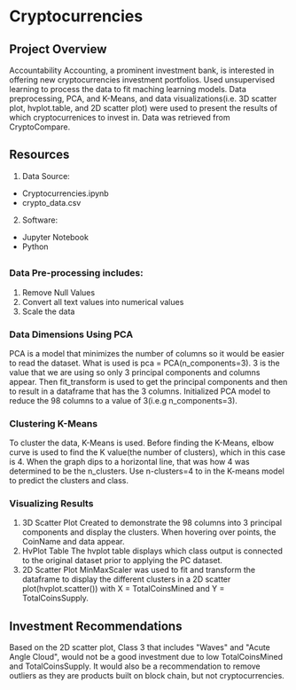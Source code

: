 # Cryptocurrencies

## Project Overview
Accountability Accounting, a prominent investment bank, is interested in offering new cryptocurrencies investment portfolios.  Used unsupervised learning to process the data to fit maching learning models. Data preprocessing, PCA, and K-Means, and data visualizations(i.e. 3D scatter plot, hvplot.table, and 2D scatter plot) were used to present the results of which cryptocurrenices to invest in. Data was retrieved from CryptoCompare.

## Resources
1. Data Source:
- Cryptocurrencies.ipynb
- crypto_data.csv

2. Software:
- Jupyter Notebook
- Python

## 
### Data Pre-processing includes:
1. Remove Null Values
2. Convert all text values into numerical values
3. Scale the data

### Data Dimensions Using PCA
PCA is a model that minimizes the number of columns so it would be easier to read the dataset.  What is used is pca = PCA(n_components=3). 3 is the value that we are using so only 3 principal components and columns appear. Then fit_transform is used to get the principal components and then to result in a dataframe that has the 3 columns. 
Initialized PCA model to reduce the 98 columns to a value of 3(i.e.g n_components=3).  

### Clustering K-Means
To cluster the data, K-Means is used. Before finding the K-Means, elbow curve is used to find the K value(the number of clusters), which in this case is 4.  When the graph dips to a horizontal line, that was how 4 was determined to be the n_clusters. 
Use n-clusters=4 to in the K-means model to predict the clusters and class.

### Visualizing Results
1. 3D Scatter Plot
Created to demonstrate the 98 columns into 3 principal components and display the clusters. When hovering over points, the CoinName and data appear.
2. HvPlot Table
The hvplot table displays which class output is connected to the original dataset prior to applying the PC dataset.
3. 2D Scatter Plot
MinMaxScaler was used to fit and transform the dataframe to display the different clusters in a 2D scatter plot(hvplot.scatter()) with X = TotalCoinsMined and Y = TotalCoinsSupply.

## Investment Recommendations
Based on the 2D scatter plot,  Class 3 that includes "Waves" and "Acute Angle Cloud", would not be a good investment due to low TotalCoinsMined and TotalCoinsSupply.  It would also be a recommendation to remove outliers as they are products built on block chain, but not cryptocurrencies.
